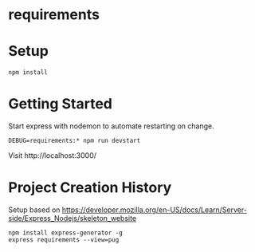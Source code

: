 # requirements


# Setup

```
npm install
```

# Getting Started

Start express with nodemon to automate restarting on change.
```
DEBUG=requirements:* npm run devstart
```

Visit http://localhost:3000/

# Project Creation History

Setup based on 
https://developer.mozilla.org/en-US/docs/Learn/Server-side/Express_Nodejs/skeleton_website

```
npm install express-generator -g
express requirements --view=pug
```